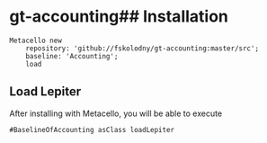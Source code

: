 # gt-accounting## Installation```stMetacello new	repository: 'github://fskolodny/gt-accounting:master/src';	baseline: 'Accounting';	load```## Load Lepiter				After installing with Metacello, you will be able to execute```#BaselineOfAccounting asClass loadLepiter```